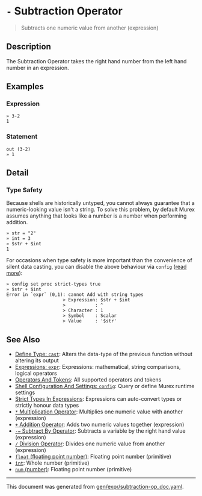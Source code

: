 # `-` Subtraction Operator

> Subtracts one numeric value from another (expression)

## Description

The Subtraction Operator takes the right hand number from the left hand number
in an expression.



## Examples

### Expression

```
» 3-2
1
```

### Statement

```
out (3-2)
» 1
```

## Detail

### Type Safety

Because shells are historically untyped, you cannot always guarantee that a
numeric-looking value isn't a string. To solve this problem, by default Murex
assumes anything that looks like a number is a number when performing addition.

```
» str = "2"
» int = 3
» $str + $int
1
```

For occasions when type safety is more important than the convenience of silent
data casting, you can disable the above behaviour via `config` ([read more](/docs/user-guide/strict-types.md)):

```
» config set proc strict-types true
» $str + $int
Error in `expr` (0,1): cannot Add with string types
                     > Expression: $str + $int
                     >           : ^
                     > Character : 1
                     > Symbol    : Scalar
                     > Value     : '$str'
```

## See Also

* [Define Type: `cast`](../commands/cast.md):
  Alters the data-type of the previous function without altering its output
* [Expressions: `expr`](../commands/expr.md):
  Expressions: mathematical, string comparisons, logical operators
* [Operators And Tokens](../user-guide/operators-and-tokens.md):
  All supported operators and tokens
* [Shell Configuration And Settings: `config`](../commands/config.md):
  Query or define Murex runtime settings
* [Strict Types In Expressions](../user-guide/strict-types.md):
  Expressions can auto-convert types or strictly honour data types
* [`*` Multiplication Operator](../parser/multiplication.md):
  Multiplies one numeric value with another (expression)
* [`+` Addition Operator](../parser/addition.md):
  Adds two numeric values together (expression)
* [`-=` Subtract By Operator](../parser/subtract-by.md):
  Subtracts a variable by the right hand value (expression)
* [`/` Division Operator](../parser/division.md):
  Divides one numeric value from another (expression)
* [`float` (floating point number)](../types/float.md):
  Floating point number (primitive)
* [`int`](../types/int.md):
  Whole number (primitive)
* [`num` (number)](../types/num.md):
  Floating point number (primitive)

<hr/>

This document was generated from [gen/expr/subtraction-op_doc.yaml](https://github.com/lmorg/murex/blob/master/gen/expr/subtraction-op_doc.yaml).